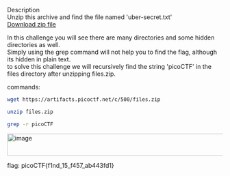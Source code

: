 Description<br>
Unzip this archive and find the file named 'uber-secret.txt'<br>
    [Download zip file](https://artifacts.picoctf.net/c/500/files.zip)

  In this challenge you will see there are many directories and some hidden directories as well.<br>
  Simply using the grep command will not help you to find the flag, although its hidden in plain text.<br>
  to solve this challenge we will recursively find the string 'picoCTF' in the files directory after unzipping files.zip.<br>

  commands:<br>
  ```bash
  wget https://artifacts.picoctf.net/c/500/files.zip
  ```
  ```bash
  unzip files.zip
  ```
  ```bash
  grep -r picoCTF
  ```
  <img width="993" height="52" alt="image" src="https://github.com/user-attachments/assets/19585345-a6ac-456f-a230-3e5b466a4e21" /><br>

flag: picoCTF{f1nd_15_f457_ab443fd1}
